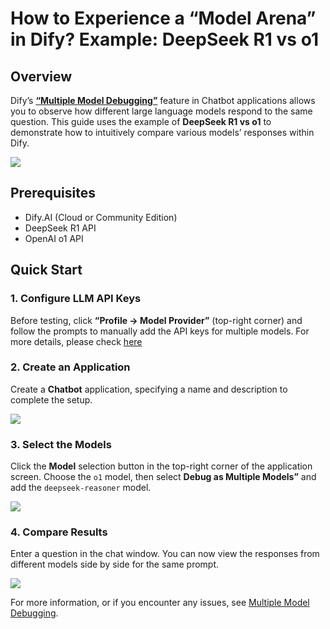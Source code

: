 # How to Experience a “Model Arena” in Dify? Example: DeepSeek R1 vs o1

## Overview

Dify’s **[“Multiple Model Debugging”](/en/guides/application-orchestrate/multiple-llms-debugging.md)** feature in Chatbot applications allows you to observe how different large language models respond to the same question. This guide uses the example of **DeepSeek R1 vs o1** to demonstrate how to intuitively compare various models’ responses within Dify.

![](https://assets-docs.dify.ai/2025/02/dd2a54e05cf5bfa252ac980ec478e3d5.png)

## Prerequisites

- Dify.AI (Cloud or Community Edition)
- DeepSeek R1 API
- OpenAI o1 API

## Quick Start

### 1. Configure LLM API Keys

Before testing, click **“Profile → Model Provider”** (top-right corner) and follow the prompts to manually add the API keys for multiple models. For more details, please check [here](https://docs.dify.ai/guides/model-configuration)

### 2. Create an Application

Create a **Chatbot** application, specifying a name and description to complete the setup.

![](https://assets-docs.dify.ai/2025/02/7246807cbd0776564b76e1ef37dcbd4d.png)

### 3. Select the Models

Click the **Model** selection button in the top-right corner of the application screen. Choose the `o1` model, then select **Debug as Multiple Models”** and add the `deepseek-reasoner` model.

![](https://assets-docs.dify.ai/2025/02/61d8ba00a8a89052ac7a5a9d8fb54f58.png)

### 4. Compare Results

Enter a question in the chat window. You can now view the responses from different models side by side for the same prompt.

![](https://assets-docs.dify.ai/2025/02/03ac1c1da6705d76b01f5867a1e24e32.gif)

For more information, or if you encounter any issues, see [Multiple Model Debugging](/en/guides/application-orchestrate/multiple-llms-debugging.md).
